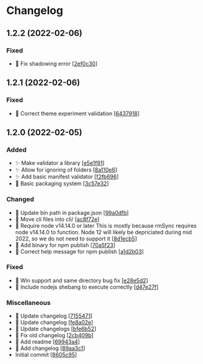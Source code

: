 # Changelog

<a name="1.2.2"></a>
## 1.2.2 (2022-02-06)

### Fixed

- 🐛 Fix shadowing error [[2ef0c30](https://github.com/trickypr/xpi-creator/commit/2ef0c3024162afcd8a2e3cdc5ca7b399a64b5a8c)]


<a name="1.2.1"></a>
## 1.2.1 (2022-02-06)

### Fixed

- 🐛 Correct theme experiment validation [[6437918](https://github.com/trickypr/xpi-creator/commit/643791845c9243c28dcee708b0b0cb0ebca7e0eb)]


<a name="1.2.0"></a>
## 1.2.0 (2022-02-05)

### Added

- ✨ Make validator a library [[e5e1f91](https://github.com/trickypr/xpi-creator/commit/e5e1f91686836f2d7443605a50fb8a9beada26ff)]
- ✨ Allow for ignoring of folders [[8a110e6](https://github.com/trickypr/xpi-creator/commit/8a110e648739d936efe9725682efccf6a2787041)]
- ✨ Add basic manifest validator [[f2fb696](https://github.com/trickypr/xpi-creator/commit/f2fb69609d2a0df2ba6fad2a0de564e5fd5d6ba6)]
- 🎉 Basic packaging system [[3c57e32](https://github.com/trickypr/xpi-creator/commit/3c57e3215a0f21abaf56c542419f84f70aa58f65)]

### Changed

- 🔧 Update bin path in package.json [[99a0dfb](https://github.com/trickypr/xpi-creator/commit/99a0dfb4af22b517aac864231ea15268a7e68a4a)]
- 🚚 Move cli files into cli/ [[ac8f72e](https://github.com/trickypr/xpi-creator/commit/ac8f72eb1ee7f6271329b79db0856dc596c4d61c)]
- 📌 Require node v14.14.0 or later This is mostly because rmSync requires node v14.14.0 to function. Node 12 will likely be depriciated during mid 2022, so we do not need to support it [[8d1ecb5](https://github.com/trickypr/xpi-creator/commit/8d1ecb55a2bd5c3f2ff11e96d5e5d8ec13dbb75b)]
- 🔧 Add binary for npm publish [[70a5f23](https://github.com/trickypr/xpi-creator/commit/70a5f236cea85d660616e147ca8778aff3ef1de4)]
- 💄 Correct help message for npm publish [[a1d2b03](https://github.com/trickypr/xpi-creator/commit/a1d2b037d0549e9cd14cb9bc1a2e2fb0e0fdf4f9)]

### Fixed

- 🐛 Win support and same directory bug fix [[e28e5d2](https://github.com/trickypr/xpi-creator/commit/e28e5d2e5b06cd570d6377d858a515b35171db1e)]
- 🐛 Include nodejs shebang to execute correctly [[d47e27f](https://github.com/trickypr/xpi-creator/commit/d47e27f6aa564e8a888f92396973a7e28a482dc4)]

### Miscellaneous

- 📝 Update changelog [[7155471](https://github.com/trickypr/xpi-creator/commit/715547181ed608eb01277db060bb2e1758c725ed)]
- 📝 Update changelog [[fe8a02e](https://github.com/trickypr/xpi-creator/commit/fe8a02e85a7d86d8fedc359387349050c079cd44)]
- 📝 Update changelogs [[bfe6b52](https://github.com/trickypr/xpi-creator/commit/bfe6b52d0437cfacab5a96435b30caf7424f613d)]
- 📝 Fix old changelog [[2cb409b](https://github.com/trickypr/xpi-creator/commit/2cb409b23d4bb5829086554f8452f5081ba55c44)]
- 📝 Add readme [[69943a4](https://github.com/trickypr/xpi-creator/commit/69943a4bd856fa3291c25a1e36715eb0d6e5d153)]
- 📝 Add changelog [[89aa3c1](https://github.com/trickypr/xpi-creator/commit/89aa3c1fb6b79a722feeb6713fb7a5e5d9ac1be5)]
-  Initial commit [[8605c95](https://github.com/trickypr/xpi-creator/commit/8605c95f1d61544d7732cb960b0d56771ca1cafd)]


